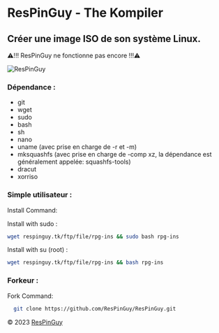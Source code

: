 # ResPinGuy - The Kompiler
## Créer une image ISO de son système Linux.

⚠!!! ResPinGuy ne fonctionne pas encore !!!⚠

![ResPinGuy](https://respinguy.tk/logo-img-theme/logo/ResPinGuy-BF.png)

### Dépendance :
- git
- wget
- sudo
- bash
- sh
- nano
- uname (avec prise en charge de -r et -m)
- mksquashfs (avec prise en charge de -comp xz, la dépendance est généralement appelée: squashfs-tools)
- dracut
- xorriso


### Simple utilisateur :
Install Command:

Install with sudo :
```bash
wget respinguy.tk/ftp/file/rpg-ins && sudo bash rpg-ins
```
Install with su (root) :
```bash
wget respinguy.tk/ftp/file/rpg-ins && bash rpg-ins
```

### Forkeur :
Fork Command:
```bash
  git clone https://github.com/ResPinGuy/ResPinGuy.git
```

&copy; 2023 [ResPinGuy](https://respinguy.tk)
